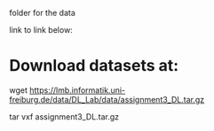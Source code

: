 folder for the data 

link to link below:

# Download datasets at:

wget https://lmb.informatik.uni-freiburg.de/data/DL_Lab/data/assignment3_DL.tar.gz

tar vxf assignment3_DL.tar.gz
